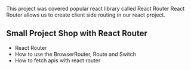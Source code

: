 This project was covered popular react library called React Router
React Router allows us to create client side routing in our react project. 

## Small Project Shop with React Router 

- React Router 
- How to use the BrowserRouter, Route and Switch 
- How to fetch apis with react router
